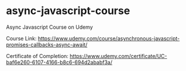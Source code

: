 # async-javascript-course
Async Javascript Course on Udemy 

Course Link: https://www.udemy.com/course/asynchronous-javascript-promises-callbacks-async-await/

Certificate of Completion: https://www.udemy.com/certificate/UC-baf6e260-6107-4166-b8c6-694d2ababf3a/
